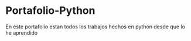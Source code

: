 # Portafolio-Python
En este portafolio estan todos los trabajos hechos en python desde que lo he aprendido
